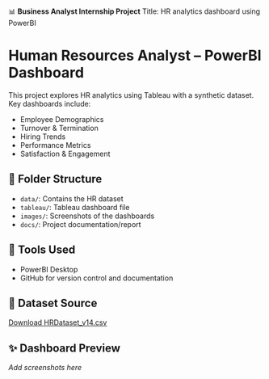 📊 **Business Analyst Internship Project**
Title: HR analytics dashboard using PowerBI
# Human Resources Analyst – PowerBI Dashboard

This project explores HR analytics using Tableau with a synthetic dataset. Key dashboards include:
- Employee Demographics
- Turnover & Termination
- Hiring Trends
- Performance Metrics
- Satisfaction & Engagement

## 📁 Folder Structure
- `data/`: Contains the HR dataset
- `tableau/`: Tableau dashboard file
- `images/`: Screenshots of the dashboards
- `docs/`: Project documentation/report

## 🔧 Tools Used
- PowerBI Desktop
- GitHub for version control and documentation

## 🔗 Dataset Source
[Download HRDataset_v14.csv](https://drive.google.com/file/d/1jBaXtUHZftaCa-JPLF1g6PU2-CKR2dEl/view)

## ✨ Dashboard Preview
_Add screenshots here_
